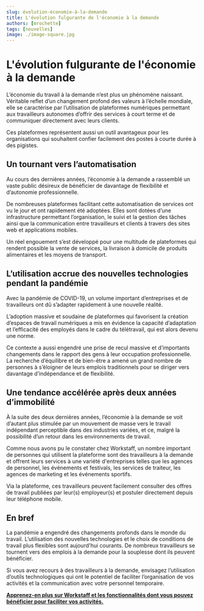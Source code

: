 ```yaml
---
slug: évolution-économie-à-la-demande
title: L'évolution fulgurante de l'économie à la demande
authors: [mrochette]
tags: [nouvelles]
image: ./image-square.jpg
---
```


# L'évolution fulgurante de l'économie à la demande 
L’économie du travail à la demande n’est plus un phénomène naissant. Véritable reflet d’un changement profond des valeurs à l’échelle mondiale, elle se caractérise par l’utilisation de plateformes numériques permettant aux travailleurs autonomes d’offrir des services à court terme et de communiquer directement avec leurs clients.
<!--truncate-->

Ces plateformes représentent aussi un outil avantageux pour les organisations qui souhaitent confier facilement des postes à courte durée à des pigistes.

## Un tournant vers l’automatisation
Au cours des dernières années, l’économie à la demande a rassemblé un vaste public désireux de bénéficier de davantage de flexibilité et d’autonomie professionnelle.

De nombreuses plateformes facilitant cette automatisation de services ont vu le jour et ont rapidement été adoptées. Elles sont dotées d’une infrastructure permettant l’organisation, le suivi et la gestion des tâches ainsi que la communication entre travailleurs et clients à travers des sites web et applications mobiles.

Un réel engouement s’est développé pour une multitude de plateformes qui rendent possible la vente de services, la livraison à domicile de produits alimentaires et les moyens de transport.

## L’utilisation accrue des nouvelles technologies pendant la pandémie
Avec la pandémie de COVID-19, un volume important d’entreprises et de travailleurs ont dû s’adapter rapidement à une nouvelle réalité.

L’adoption massive et soudaine de plateformes qui favorisent la création d’espaces de travail numériques a mis en évidence la capacité d’adaptation et l’efficacité des employés dans le cadre du télétravail, qui est alors devenu une norme.

Ce contexte a aussi engendré une prise de recul massive et d’importants changements dans le rapport des gens à leur occupation professionnelle. La recherche d’équilibre et de bien-être a amené un grand nombre de personnes à s’éloigner de leurs emplois traditionnels pour se diriger vers davantage d’indépendance et de flexibilité.

## Une tendance accélérée après deux années d’immobilité
À la suite des deux dernières années, l’économie à la demande se voit d’autant plus stimulée par un mouvement de masse vers le travail indépendant perceptible dans des industries variées, et ce, malgré la possibilité d’un retour dans les environnements de travail.

Comme nous avons pu le constater chez Workstaff, un nombre important de personnes qui utilisent la plateforme sont des travailleurs à la demande et offrent leurs services à une variété d'entreprises telles que les agences de personnel, les événements et festivals, les services de traiteur, les agences de marketing et les événements sportifs.

Via la plateforme, ces travailleurs peuvent facilement consulter des offres de travail publiées par leur(s) employeur(s) et postuler directement depuis leur téléphone mobile.

## En bref
La pandémie a engendré des changements profonds dans le monde du travail. L’utilisation des nouvelles technologies et le choix de conditions de travail plus flexibles sont aujourd'hui courants. De nombreux travailleurs se tournent vers des emplois à la demande pour la souplesse dont ils peuvent bénéficier.

Si vous avez recours à des travailleurs à la demande, envisagez l’utilisation d’outils technologiques qui ont le potentiel de faciliter l’organisation de vos activités et la communication avec votre personnel temporaire.

[**Apprenez-en plus sur Workstaff et les fonctionnalités dont vous pouvez bénéficier pour faciliter vos activités.**](https://workstaff.app/fr/)   
